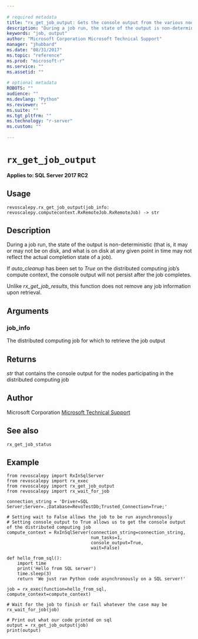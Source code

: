 ```yaml
--- 
 
# required metadata 
title: "rx_get_job_output: Gets the console output from the various nodes in a non-waiting distributed computing job." 
description: "During a job run, the state of the output is non-deterministic (that is, it may or may not be on disk, and what is on disk at any given point in time may not reflect the actual completion state of a job).If auto_cleanup has been set to True on the distributed computing job’s compute context, the console output will not persist after the job completes.Unlike rx_get_job_results, this function does not remove any job information upon retrieval." 
keywords: "job, output" 
author: "Microsoft Corporation Microsoft Technical Support" 
manager: "jhubbard" 
ms.date: "08/31/2017" 
ms.topic: "reference" 
ms.prod: "microsoft-r" 
ms.service: "" 
ms.assetid: "" 
 
# optional metadata 
ROBOTS: "" 
audience: "" 
ms.devlang: "Python" 
ms.reviewer: "" 
ms.suite: "" 
ms.tgt_pltfrm: "" 
ms.technology: "r-server" 
ms.custom: "" 
 
---
```


# `rx_get_job_output`


**Applies to: SQL Server 2017 RC2**


## Usage



```
revoscalepy.rx_get_job_output(job_info: revoscalepy.computecontext.RxRemoteJob.RxRemoteJob) -> str
```




## Description

During a job run, the state of the output is non-deterministic (that is, it may or may not be on disk, and what
is on disk at any given point in time may not reflect the actual completion state of a job).

If *auto_cleanup* has been set to *True* on the distributed computing job’s compute context, the console output
will not persist after the job completes.

Unlike *rx_get_job_results*, this function does not remove any job information upon retrieval.


## Arguments


### job_info

The distributed computing job for which to retrieve the job output


## Returns

*str* that contains the console output for the nodes participating in the distributed computing job


## Author

Microsoft Corporation [Microsoft Technical Support](https://go.microsoft.com/fwlink/?LinkID=698556&clcid=0x409)


## See also

`rx_get_job_status`


## Example



```
from revoscalepy import RxInSqlServer
from revoscalepy import rx_exec
from revoscalepy import rx_get_job_output
from revoscalepy import rx_wait_for_job

connection_string = 'Driver=SQL Server;Server=.;Database=RevoTestDb;Trusted_Connection=True;'

# Setting wait to False allows the job to be run asynchronously
# Setting console_output to True allows us to get the console output of the distributed computing job
compute_context = RxInSqlServer(connection_string=connection_string,
                                num_tasks=1,
                                console_output=True,
                                wait=False)

def hello_from_sql():
    import time
    print('Hello from SQL server')
    time.sleep(3)
    return 'We just ran Python code asynchronously on a SQL server!'

job = rx_exec(function=hello_from_sql, compute_context=compute_context)

# Wait for the job to finish or fail whatever the case may be
rx_wait_for_job(job)

# Print out what our code printed on sql
output = rx_get_job_output(job)
print(output)
```

